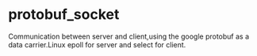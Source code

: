 protobuf_socket
===============

Communication between server and client,using the google protobuf as a data carrier.Linux epoll for server and select for client.
